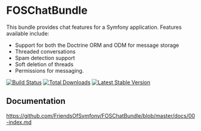 FOSChatBundle
================

This bundle provides chat features for a Symfony application. Features available include:

- Support for both the Doctrine ORM and ODM for message storage
- Threaded conversations
- Spam detection support
- Soft deletion of threads
- Permissions for messaging.

[![Build Status](https://travis-ci.org/FriendsOfSymfony/FOSChatBundle.png?branch=master)](https://travis-ci.org/FriendsOfSymfony/FOSChatBundle) [![Total Downloads](https://poser.pugx.org/FriendsOfSymfony/chat-bundle/downloads.png)](https://packagist.org/packages/FriendsOfSymfony/chat-bundle) [![Latest Stable Version](https://poser.pugx.org/FriendsOfSymfony/chat-bundle/v/stable.png)](https://packagist.org/packages/FriendsOfSymfony/chat-bundle)

Documentation
-------------

https://github.com/FriendsOfSymfony/FOSChatBundle/blob/master/docs/00-index.md